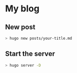 # My blog

## New post

```bash
> hugo new posts/your-title.md
```

## Start the server

```bash
> hugo server -D
```

